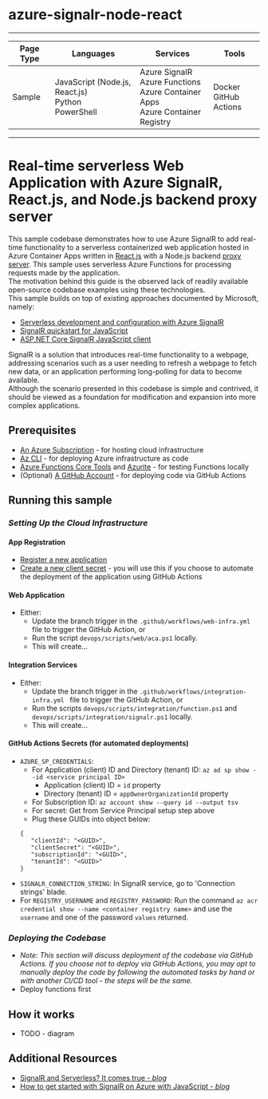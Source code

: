 # azure-signalr-node-react

---

| Page Type | Languages                                                  | Services                                                                                   | Tools                      |
| --------- | ---------------------------------------------------------- | ------------------------------------------------------------------------------------------ | -------------------------- |
| Sample    | JavaScript (Node.js, React.js) <br> Python <br> PowerShell | Azure SignalR <br> Azure Functions <br> Azure Container Apps <br> Azure Container Registry | Docker <br> GitHub Actions |

---

# Real-time serverless Web Application with Azure SignalR, React.js, and Node.js backend proxy server

This sample codebase demonstrates how to use Azure SignalR to add real-time functionality to a serverless containerized web application hosted in Azure Container Apps written in [React.js](https://reactjs.org/) with a Node.js backend [proxy server](https://en.wikipedia.org/wiki/Proxy_server). This sample uses serverless Azure Functions for processing requests made by the application.
<br>
The motivation behind this guide is the observed lack of readily available open-source codebase examples using these technologies.
<br>
This sample builds on top of existing approaches documented by Microsoft, namely:

-   [Serverless development and configuration with Azure SignalR](https://learn.microsoft.com/en-us/azure/azure-signalr/signalr-concept-serverless-development-config)
-   [SignalR quickstart for JavaScript](https://learn.microsoft.com/en-us/azure/azure-signalr/signalr-quickstart-azure-functions-javascript)
-   [ASP.NET Core SignalR JavaScript client](https://learn.microsoft.com/en-us/aspnet/core/signalr/javascript-client?view=aspnetcore-7.0&tabs=visual-studio)

SignalR is a solution that introduces real-time functionality to a webpage, addressing scenarios such as a user needing to refresh a webpage to fetch new data, or an application performing long-polling for data to become available.
<br>
Although the scenario presented in this codebase is simple and contrived, it should be viewed as a foundation for modification and expansion into more complex applications.

## Prerequisites

-   [An Azure Subscription](https://azure.microsoft.com/en-us/free/) - for hosting cloud infrastructure
-   [Az CLI](https://learn.microsoft.com/en-us/cli/azure/install-azure-cli) - for deploying Azure infrastructure as code
-   [Azure Functions Core Tools](https://docs.microsoft.com/en-us/azure/azure-functions/functions-run-local?tabs=v4%2Cwindows%2Ccsharp%2Cportal%2Cbash) and [Azurite](https://learn.microsoft.com/en-us/azure/storage/common/storage-use-azurite?tabs=visual-studio) - for testing Functions locally
-   (Optional) [A GitHub Account](https://github.com/join) - for deploying code via GitHub Actions

## Running this sample

### _*Setting Up the Cloud Infrastructure*_

#### App Registration

-   [Register a new application](https://learn.microsoft.com/en-us/azure/active-directory/develop/quickstart-register-app)
-   [Create a new client secret](https://learn.microsoft.com/en-us/azure/active-directory/develop/quickstart-register-app#add-a-client-secret) - you will use this if you choose to automate the deployment of the application using GitHub Actions

#### Web Application

-   Either:
    -   Update the branch trigger in the `.github/workflows/web-infra.yml ` file to trigger the GitHub Action, or
    -   Run the script `devops/scripts/web/aca.ps1` locally.
    - This will create...

#### Integration Services

-   Either:
    -   Update the branch trigger in the `.github/workflows/integration-infra.yml ` file to trigger the GitHub Action, or
    -   Run the scripts `devops/scripts/integration/function.ps1` and `devops/scripts/integration/signalr.ps1` locally.
    - This will create...

#### GitHub Actions Secrets (for automated deployments)

-   `AZURE_SP_CREDENTIALS`:
    -   For Application (client) ID and Directory (tenant) ID: `az ad sp show --id <service principal ID>`
        -   Application (client) ID = `id` property
        -   Directory (tenant) ID = `appOwnerOrganizationId` property
    -   For Subscription ID: `az account show --query id --output tsv`
    -   For secret: Get from Service Principal setup step above
    -   Plug these GUIDs into object below:
    ```
    {
       "clientId": "<GUID>",
       "clientSecret": "<GUID>",
       "subscriptionId": "<GUID>",
       "tenantId": "<GUID>"
    }
    ```
-   `SIGNALR_CONNECTION_STRING`: In SignalR service, go to 'Connection strings' blade.
-   For `REGISTRY_USERNAME` and `REGISTRY_PASSWORD`: Run the command `az acr credential show --name <container registry name>` and use the `username` and one of the password `values` returned.

### _*Deploying the Codebase*_

-   _Note: This section will discuss deployment of the codebase via GitHub Actions. If you choose not to deploy via GitHub Actions, you may opt to manually deploy the code by following the automated tasks by hand or with another CI/CD tool - the steps will be the same._
-   Deploy functions first

## How it works

-   TODO - diagram

## Additional Resources

-   [SignalR and Serverless? It comes true - _blog_](https://www.nellysattari.com/serverless-signalr/)
-   [How to get started with SignalR on Azure with JavaScript - _blog_](https://www.freecodecamp.org/news/getting-started-with-signalr-in-azure-using-javascript/)
